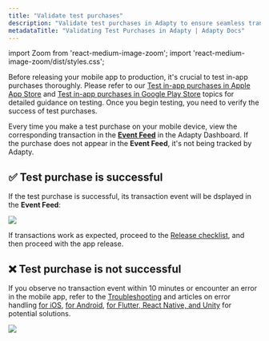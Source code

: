 ```yaml
---
title: "Validate test purchases"
description: "Validate test purchases in Adapty to ensure seamless transactions."
metadataTitle: "Validating Test Purchases in Adapty | Adapty Docs"
---
```


import Zoom from 'react-medium-image-zoom';
import 'react-medium-image-zoom/dist/styles.css';

Before releasing your mobile app to production, it's crucial to test in-app purchases thoroughly. Please refer to our [Test in-app purchases in Apple App Store](testing-purchases-ios) and [Test in-app purchases in Google Play Store](testing-on-android) topics for detailed guidance on testing. Once you begin testing, you need to verify the success of test purchases.

Every time you make a test purchase on your mobile device, view the corresponding transaction in the [**Event Feed**](https://app.adapty.io/event-feed) in the Adapty Dashboard. If the purchase does not appear in the **Event Feed**, it's not being tracked by Adapty. 

## ✅ Test purchase is successful

If the test purchase is successful, its transaction event will be dsplayed in the **Event Feed**:


<Zoom>
  <img src={require('./img/9ade2d5-event_feed_sandbox.webp').default}
  style={{
    border: '1px solid #727272', /* border width and color */
    width: '700px', /* image width */
    display: 'block', /* for alignment */
    margin: '0 auto' /* center alignment */
  }}
/>
</Zoom>





If transactions work as expected, proceed to the [Release checklist](release-checklist), and then proceed with the app release.

## ❌ Test purchase is not successful

If you observe no transaction event within 10 minutes or encounter an error in the mobile app, refer to the [ Troubleshooting](troubleshooting-test-purchases) and articles on error handling [for iOS](ios-sdk-error-handling), [for Android](android-sdk-error-handling), [for Flutter, React Native, and Unity](error-handling-on-flutter-react-native-unity) for potential solutions.


<Zoom>
  <img src={require('./img/31a79b2-no_events.webp').default}
  style={{
    border: '1px solid #727272', /* border width and color */
    width: '700px', /* image width */
    display: 'block', /* for alignment */
    margin: '0 auto' /* center alignment */
  }}
/>
</Zoom>


